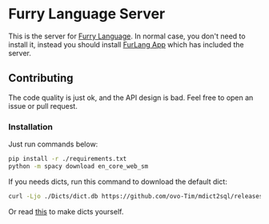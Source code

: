 # Furry Language Server
This is the server for [Furry Language](https://github.com/ovo-Tim/FurLang_app). In normal case, you don't need to install it, instead you should install [FurLang App](https://github.com/ovo-Tim/FurLang_app) which has included the server.

## Contributing
The code quality is just ok, and the API design is bad. Feel free to open an issue or pull request.

### Installation
Just run commands below:
``` bash
pip install -r ./requirements.txt
python -m spacy download en_core_web_sm
```
If you needs dicts, run this command to download the default dict:
``` bash
curl -Ljo ./Dicts/dict.db https://github.com/ovo-Tim/mdict2sql/releases/download/example/dict.db
```
Or read [this](./Dicts/readme.md) to make dicts yourself.